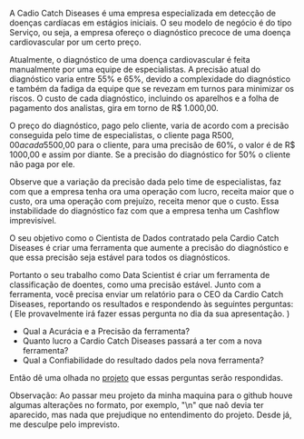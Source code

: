 A Cadio Catch Diseases é uma empresa especializada em detecção de doenças cardíacas em estágios iniciais. O seu modelo de negócio é do tipo Serviço, ou seja, a empresa ofereço o diagnóstico precoce de uma doença cardiovascular por um certo preço.

Atualmente, o diagnóstico de uma doença cardiovascular é feita manualmente por uma equipe de especialistas. A precisão atual do diagnóstico varia entre 55% e 65%, devido a complexidade do diagnóstico e também da fadiga da equipe que se revezam em turnos para minimizar os riscos. O custo de cada diagnóstico, incluindo os aparelhos e a folha de pagamento dos analistas, gira em torno de R$ 1.000,00.

O preço do diagnóstico, pago pelo cliente, varia de acordo com a precisão conseguida pelo time de especialistas, o cliente paga R$500,00 a cada 5% de acurácia acima de 50%. Por exemplo, para uma precisão de 55%, o diagnóstico custa R$500,00 para o cliente, para uma precisão de 60%, o valor é de R$ 1000,00 e assim por diante. Se a precisão do diagnóstico for 50% o cliente não paga por ele.

Observe que a variação da precisão dada pelo time de especialistas, faz com que a empresa tenha ora uma operação com lucro, receita maior que o custo, ora uma operação com prejuízo, receita menor que o custo. Essa instabilidade do diagnóstico faz com que a empresa tenha um Cashflow imprevisível.

O seu objetivo como o Cientista de Dados contratado pela Cardio Catch Diseases é criar uma ferramenta que aumente a precisão do diagnóstico e que essa precisão seja estável para todos os diagnósticos.

Portanto o seu trabalho como Data Scientist é criar um ferramenta de classificação de doentes, como uma precisão estável. Junto com a ferramenta, você precisa enviar um relatório para o CEO da Cardio Catch Diseases, reportando os resultados e respondendo às seguintes perguntas: ( Ele provavelmente irá fazer essas pergunta no dia da sua apresentação. )

* Qual a Acurácia e a Precisão da ferramenta?
* Quanto lucro a Cardio Catch Diseases passará a ter com a nova ferramenta?
* Qual a Confiabilidade do resultado dados pela nova ferramenta?

Então dê uma olhada no [projeto](https://github.com/tuliofranco/Cardiovascular-Predict/blob/master/notebook/Projeto-final.ipynb) que essas perguntas serão respondidas.

Observação: Ao passar meu projeto da minha maquina para o github houve algumas alterações no formato, por exemplo, "\n" que naõ devia ter aparecido, mas nada que prejudique no entendimento do projeto. Desde já, me desculpe pelo imprevisto.
